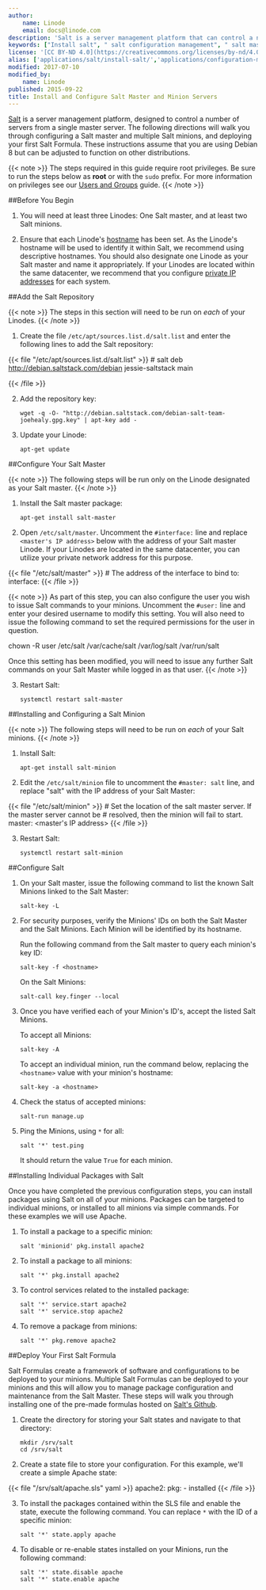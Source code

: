 ```yaml
---
author:
    name: Linode
    email: docs@linode.com
description: 'Salt is a server management platform that can control a number of servers from a single location. Learn how to install Salt in this simple tutorial.'
keywords: ["Install salt", " salt configuration management", " salt master"]
license: '[CC BY-ND 4.0](https://creativecommons.org/licenses/by-nd/4.0)'
alias: ['applications/salt/install-salt/','applications/configuration-management/install-salt/']
modified: 2017-07-10
modified_by:
    name: Linode
published: 2015-09-22
title: Install and Configure Salt Master and Minion Servers
---
```


[Salt](https://saltstack.com/) is a server management platform, designed to control a number of servers from a single master server. The following directions will walk you through configuring a Salt master and multiple Salt minions, and deploying your first Salt Formula. These instructions assume that you are using Debian 8 but can be adjusted to function on other distributions.

{{< note >}}
The steps required in this guide require root privileges. Be sure to run the steps below as **root** or with the `sudo` prefix. For more information on privileges see our [Users and Groups](/docs/tools-reference/linux-users-and-groups) guide.
{{< /note >}}

##Before You Begin

1.  You will need at least three Linodes: One Salt master, and at least two Salt minions.

2.  Ensure that each Linode's [hostname](https://www.linode.com/docs/getting-started#setting-the-hostname) has been set. As the Linode's hostname will be used to identify it within Salt, we recommend using descriptive hostnames. You should also designate one Linode as your Salt master and name it appropriately. If your Linodes are located within the same datacenter, we recommend that you configure [private IP addresses](https://www.linode.com/docs/networking/remote-access#adding-private-ip-addresses) for each system.

##Add the Salt Repository

{{< note >}}
The steps in this section will need to be run on *each* of your Linodes.
{{< /note >}}

1.  Create the file `/etc/apt/sources.list.d/salt.list` and enter the following lines to add the Salt repository: 
    
{{< file "/etc/apt/sources.list.d/salt.list" >}}
	   # salt
	   deb http://debian.saltstack.com/debian jessie-saltstack main
	
{{< /file >}}


2.  Add the repository key:
	
		wget -q -O- "http://debian.saltstack.com/debian-salt-team-joehealy.gpg.key" | apt-key add -

3.  Update your Linode:

        apt-get update

##Configure Your Salt Master

{{< note >}}
The following steps will be run only on the Linode designated as your Salt master.
{{< /note >}}

1.  Install the Salt master package:

        apt-get install salt-master

2.  Open `/etc/salt/master`. Uncomment the `#interface:` line and replace `<master's IP address>` below with the address of your Salt master Linode. If your Linodes are located in the same datacenter, you can utilize your private network address for this purpose.

{{< file "/etc/salt/master" >}}
        # The address of the interface to bind to:
          interface: <master Linode IP address>
{{< /file >}}


{{< note >}}
As part of this step, you can also configure the user you wish to issue Salt commands to your minions. Uncomment the `#user:` line and enter your desired username to modify this setting. You will also need to issue the following command to set the required permissions for the user in question.

chown -R user /etc/salt /var/cache/salt /var/log/salt /var/run/salt

Once this setting has been modified, you will need to issue any further Salt commands on your Salt Master while logged in as that user.
{{< /note >}}

3.  Restart Salt:

        systemctl restart salt-master

##Installing and Configuring a Salt Minion

{{< note >}}
The following steps will need to be run on *each* of your Salt minions.
{{< /note >}}

1.  Install Salt:

        apt-get install salt-minion
    
2.  Edit the `/etc/salt/minion` file to uncomment the `#master: salt` line, and replace "salt" with the IP address of your Salt Master:

{{< file "/etc/salt/minion" >}}
        # Set the location of the salt master server. If the master server cannot be
        # resolved, then the minion will fail to start. 
          master: <master's IP address>
{{< /file >}}


3.  Restart Salt:

        systemctl restart salt-minion

##Configure Salt

1.  On your Salt master, issue the following command to list the known Salt Minions linked to the Salt Master:

        salt-key -L

3.  For security purposes, verify the Minions' IDs on both the Salt Master and the Salt Minions. Each Minion will be identified by its hostname.

    Run the following command from the Salt master to query each minion's key ID:

        salt-key -f <hostname>

    On the Salt Minions:

        salt-call key.finger --local

2.  Once you have verified each of your Minion's ID's, accept the listed Salt Minions.

    To accept all Minions:

        salt-key -A

    To accept an individual minion, run the command below, replacing the `<hostname>` value with your minion's hostname:

        salt-key -a <hostname>

3.  Check the status of accepted minions:

        salt-run manage.up

4.  Ping the Minions, using `*` for all:

        salt '*' test.ping

    It should return the value `True` for each minion.

##Installing Individual Packages with Salt

Once you have completed the previous configuration steps, you can install packages using Salt on all of your minions. Packages can be targeted to individual minions, or installed to all minions via simple commands. For these examples we will use Apache.

1.  To install a package to a specific minion:

        salt 'minionid' pkg.install apache2

2.  To install a package to all minions:

        salt '*' pkg.install apache2

3.  To control services related to the installed package:

        salt '*' service.start apache2
        salt '*' service.stop apache2

4.  To remove a package from minions:

        salt '*' pkg.remove apache2

##Deploy Your First Salt Formula

Salt Formulas create a framework of software and configurations to be deployed to your minions. Multiple Salt Formulas can be deployed to your minions and this will allow you to manage package configuration and maintenance from the Salt Master. These steps will walk you through installing one of the pre-made formulas hosted on [Salt's Github](https://github.com/saltstack-formulas).

1.  Create the directory for storing your Salt states and navigate to that directory:

        mkdir /srv/salt
        cd /srv/salt

2.  Create a state file to store your configuration. For this example, we'll create a simple Apache state:

{{< file "/srv/salt/apache.sls" yaml >}}
        apache2:
          pkg:
            - installed
{{< /file >}}


3.  To install the packages contained within the SLS file and enable the state, execute the following command. You can replace `*` with the ID of a specific minion:

        salt '*' state.apply apache

4.  To disable or re-enable states installed on your Minions, run the following command:

        salt '*' state.disable apache
        salt '*' state.enable apache
